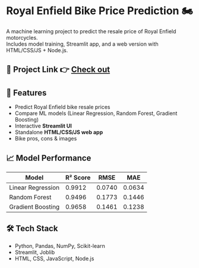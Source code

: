 # Royal Enfield Bike Price Prediction 🏍️  

A machine learning project to predict the resale price of Royal Enfield motorcycles.  
Includes model training, Streamlit app, and a web version with HTML/CSS/JS + Node.js.  

## 🔗 Project Link 👉 [Check out](https://royal-enfield-price-predicion-e08d8c.netlify.app/)

## 🚀 Features
- Predict Royal Enfield bike resale prices  
- Compare ML models (Linear Regression, Random Forest, Gradient Boosting)  
- Interactive **Streamlit UI**  
- Standalone **HTML/CSS/JS web app**  
- Bike pros, cons & images

## 📈 Model Performance

| Model              | R² Score |   RMSE  |   MAE  |
|--------------------|----------|---------|--------|
| Linear Regression  | 0.9912   | 0.0740  | 0.0634 |
| Random Forest      | 0.9496   | 0.1773  | 0.1446 |
| Gradient Boosting  | 0.9658   | 0.1461  | 0.1238 |


## 🛠️ Tech Stack
- Python, Pandas, NumPy, Scikit-learn  
- Streamlit, Joblib  
- HTML, CSS, JavaScript, Node.js




